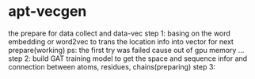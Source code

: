 # apt-vecgen
the prepare for data collect and data-vec
step 1: basing on the word embedding or word2vec to trans the location info into vector for next prepare(working)
ps: the first try was failed cause out of gpu memory ...
step 2: build GAT training  model to get the space and sequence infor and connection between atoms, residues, chains(preparing)
step 3:
